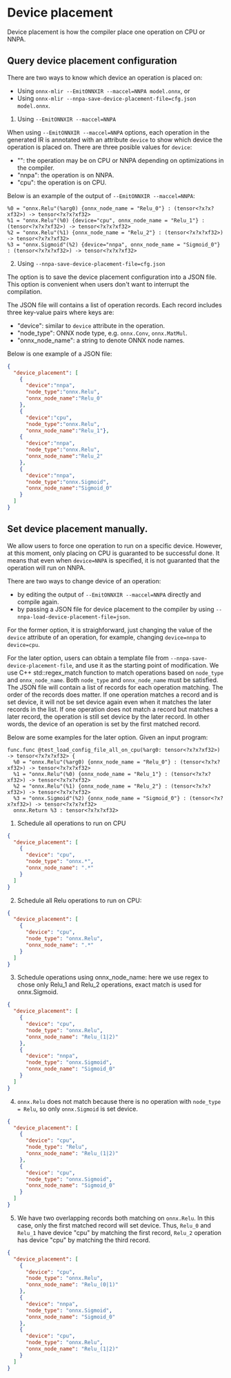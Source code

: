 <!--- SPDX-License-Identifier: Apache-2.0 -->

# Device placement

Device placement is how the compiler place one operation on CPU or NNPA.

## Query device placement configuration

There are two ways to know which device an operation is placed on:
- Using `onnx-mlir --EmitONNXIR --maccel=NNPA model.onnx`, or
- Using `onnx-mlir --nnpa-save-device-placement-file=cfg.json model.onnx`.
 
1. Using `--EmitONNXIR --maccel=NNPA`

When using `--EmitONNXIR --maccel=NNPA` options, each operation in the generated IR is annotated with an attribute `device` to show which device the operation is placed on. There are three posible values for `device`:
- "": the operation may be on CPU or NNPA depending on optimizations in the compiler. 
- "nnpa": the operation is on NNPA.
- "cpu": the operation is on CPU.

Below is an example of the output of `--EmitONNXIR --maccel=NNPA`:
```mlir
%0 = "onnx.Relu"(%arg0) {onnx_node_name = "Relu_0"} : (tensor<?x?x?xf32>) -> tensor<?x?x?xf32>
%1 = "onnx.Relu"(%0) {device="cpu", onnx_node_name = "Relu_1"} : (tensor<?x?x?xf32>) -> tensor<?x?x?xf32>
%2 = "onnx.Relu"(%1) {onnx_node_name = "Relu_2"} : (tensor<?x?x?xf32>) -> tensor<?x?x?xf32>
%3 = "onnx.Sigmoid"(%2) {device="nnpa", onnx_node_name = "Sigmoid_0"} : (tensor<?x?x?xf32>) -> tensor<?x?x?xf32>
```

2. Using `--nnpa-save-device-placement-file=cfg.json`

The option is to save the device placement configuration into a JSON file. This option is convenient when users don't want to interrupt the compilation.

The JSON file will contains a list of operation records. Each record includes three key-value pairs where keys are: 
- "device": similar to `device` attribute in the operation.
- "node_type": ONNX node type, e.g. `onnx.Conv`, `onnx.MatMul`.
- "onnx_node_name": a string to denote ONNX node names.

Below is one example of a JSON file:
```json
{
  "device_placement": [
    {
      "device":"nnpa",
      "node_type":"onnx.Relu",
      "onnx_node_name":"Relu_0"
    },
    {
      "device":"cpu",
      "node_type":"onnx.Relu",
      "onnx_node_name":"Relu_1"},
    {
      "device":"nnpa",
      "node_type":"onnx.Relu",
      "onnx_node_name":"Relu_2"
    },
    {
      "device":"nnpa",
      "node_type":"onnx.Sigmoid",
      "onnx_node_name":"Sigmoid_0"
    }
  ]
}
```

## Set device placement manually.

We allow users to force one operation to run on a specific device. However, at this moment, only placing on CPU is guaranted to be successful done. It means that even when `device=NNPA` is specified, it is not guaranted that the operation will run on NNPA. 

There are two ways to change device of an operation:
- by editing the output of `--EmitONNXIR --maccel=NNPA` directly and compile again.
- by passing a JSON file for device placement to the compiler by using `--nnpa-load-device-placement-file=json`.

For the former option, it is straighforward, just changing the value of the `device` attribute of an operation, for example, changing `device=nnpa` to `device=cpu`.

For the later option, users can obtain a template file from `--nnpa-save-device-placement-file`, and use it as the starting point of modification.
We use C++ std::regex_match function to match operations based on `node_type` and `onnx_node_name`. Both `node_type` and `onnx_node_name` must be satisfied.
The JSON file will contain a list of records for each operation matching. The order of the records does matter. If one operation matches a record and is set device, it will not be set device again even when it matches the later records in the list. If one operation does not match a record but matches a later record, the operation is still set device by the later record. In other words, the device of an operation is set by the first matched record.

Below are some examples for the later option. Given an input program:
```mlir
func.func @test_load_config_file_all_on_cpu(%arg0: tensor<?x?x?xf32>) -> tensor<?x?x?xf32> {
  %0 = "onnx.Relu"(%arg0) {onnx_node_name = "Relu_0"} : (tensor<?x?x?xf32>) -> tensor<?x?x?xf32>
  %1 = "onnx.Relu"(%0) {onnx_node_name = "Relu_1"} : (tensor<?x?x?xf32>) -> tensor<?x?x?xf32>
  %2 = "onnx.Relu"(%1) {onnx_node_name = "Relu_2"} : (tensor<?x?x?xf32>) -> tensor<?x?x?xf32>
  %3 = "onnx.Sigmoid"(%2) {onnx_node_name = "Sigmoid_0"} : (tensor<?x?x?xf32>) -> tensor<?x?x?xf32>
  onnx.Return %3 : tensor<?x?x?xf32>
```

1. Schedule all operations to run on CPU
```json
{
  "device_placement": [
    {
      "device": "cpu",
      "node_type": "onnx.*",
      "onnx_node_name": ".*"
    }
  ]
}
```

2. Schedule all Relu operations to run on CPU:
```json
{
  "device_placement": [
    {
      "device": "cpu",
      "node_type": "onnx.Relu",
      "onnx_node_name": ".*"
    }
  ]
}
```
3.  Schedule operations using onnx_node_name: here we use regex to chose only Relu_1 and Relu_2 operations, exact match is used for onnx.Sigmoid.
```json
{
  "device_placement": [
    {
      "device": "cpu",
      "node_type": "onnx.Relu",
      "onnx_node_name": "Relu_(1|2)"
    },
    {
      "device": "nnpa",
      "node_type": "onnx.Sigmoid",
      "onnx_node_name": "Sigmoid_0"
    }
  ]
}
```

4. `onnx.Relu` does not match because there is no operation with `node_type = Relu`, so only `onnx.Sigmoid` is set device.
```json
{
  "device_placement": [
    {
      "device": "cpu",
      "node_type": "Relu",
      "onnx_node_name": "Relu_(1|2)"
    },
    {
      "device": "cpu",
      "node_type": "onnx.Sigmoid",
      "onnx_node_name": "Sigmoid_0"
    }
  ]
}
```

5. We have two overlapping records both matching on `onnx.Relu`. In this case, only the first matched record will set device. Thus, `Relu_0` and `Relu_1` have device "cpu" by matching the first record, `Relu_2` operation has device "cpu" by matching the third record.
```json
{
  "device_placement": [
    {
      "device": "cpu",
      "node_type": "onnx.Relu",
      "onnx_node_name": "Relu_(0|1)"
    },
    {
      "device": "nnpa",
      "node_type": "onnx.Sigmoid",
      "onnx_node_name": "Sigmoid_0"
    },
    {
      "device": "cpu",
      "node_type": "onnx.Relu",
      "onnx_node_name": "Relu_(1|2)"
    }
  ]
}
```
